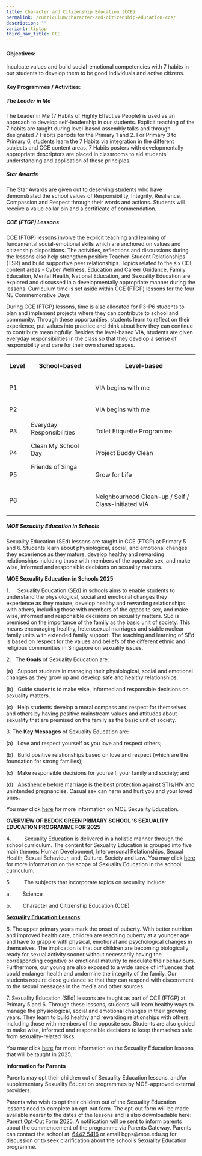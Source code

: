 ```yaml
---
title: Character and Citizenship Education (CCE)
permalink: /curriculum/character-and-citizenship-education-cce/
description: ""
variant: tiptap
third_nav_title: CCE
---
```

<h4>Objectives:</h4>
<p>Inculcate values and build social-emotional competencies with 7 habits
in our students to develop them to be good individuals and active citizens.</p>
<h4>Key Programmes / Activities:</h4>
<h5>The Leader in Me</h5>
<p>The Leader in Me (7 Habits of Highly Effective People) is used as an approach
to develop self-leadership in our students. Explicit teaching of the 7
habits are taught during level-based assembly talks and through designated
7 Habits periods for the Primary 1 and 2. For Primary 3 to Primary 6, students
learn the 7 Habits via integration in the different subjects and CCE content
areas. 7 Habits posters with developmentally appropriate descriptors are
placed in classrooms to aid students' understanding and application of
these principles.</p>
<h5>Star Awards</h5>
<p>The Star Awards are given out to deserving students who have demonstrated
the school values of Responsibility, Integrity, Resilience, Compassion
and Respect through their words and actions. Students will receive a value
collar pin and a certificate of commendation.</p>
<h5>CCE (FTGP) Lessons</h5>
<p>CCE (FTGP) lessons involve the explicit teaching and learning of fundamental
social-emotional skills which are anchored on values and citizenship dispositions.
The activities, reflections and discussions during the lessons also help
strengthen positive Teacher-Student Relationships (TSR) and build supportive
peer relationships. Topics related to the six CCE content areas - Cyber
Wellness, Education and Career Guidance, Family Education, Mental Health,
National Education, and Sexuality Education are explored and discussed
in a developmentally appropriate manner during the lessons. Curriculum
time is set aside within CCE (FTGP) lessons for the four NE Commemorative
Days</p>
<p>During CCE (FTGP) lessons, time is also allocated for P3-P6 students to
plan and implement projects where they can contribute to school and community.
Through these opportunities, students learn to reflect on their experience,
put values into practice and think about how they can continue to contribute
meaningfully. Besides the level-based VIA, students are given everyday
responsibilities in the class so that they develop a sense of responsibility
and care for their own shared spaces.
<br>
</p>
<table style="minWidth: 75px">
<colgroup>
<col>
<col>
<col>
</colgroup>
<tbody>
<tr>
<th rowspan="1" colspan="1">
<p>Level</p>
</th>
<th rowspan="1" colspan="1">
<p>School-based</p>
</th>
<th rowspan="1" colspan="1">
<p>Level-based</p>
</th>
</tr>
<tr>
<td rowspan="1" colspan="1">
<p>P1</p>
</td>
<td rowspan="6" colspan="1">
<p>Everyday Responsibilities</p>
<p>Clean My School Day</p>
<p>Friends of Singa</p>
</td>
<td rowspan="1" colspan="1">
<p>VIA begins with me</p>
</td>
</tr>
<tr>
<td rowspan="1" colspan="1">
<p>P2</p>
</td>
<td rowspan="1" colspan="1">
<p>VIA begins with me</p>
</td>
</tr>
<tr>
<td rowspan="1" colspan="1">
<p>P3</p>
</td>
<td rowspan="1" colspan="1">
<p>Toilet Etiquette Programme</p>
</td>
</tr>
<tr>
<td rowspan="1" colspan="1">
<p>P4</p>
</td>
<td rowspan="1" colspan="1">
<p>Project Buddy Clean</p>
</td>
</tr>
<tr>
<td rowspan="1" colspan="1">
<p>P5</p>
</td>
<td rowspan="1" colspan="1">
<p>Grow for Life</p>
</td>
</tr>
<tr>
<td rowspan="1" colspan="1">
<p>P6</p>
</td>
<td rowspan="1" colspan="1">
<p>Neighbourhood Clean-up / Self / Class-initiated VIA</p>
</td>
</tr>
</tbody>
</table>
<h5>MOE Sexuality Education in Schools</h5>
<p>Sexuality Education (SEd) lessons are taught in CCE (FTGP) at Primary
5 and 6. Students learn about physiological, social, and emotional changes
they experience as they mature, develop healthy and rewarding relationships
including those with members of the opposite sex, and make wise, informed
and responsible decisions on sexuality matters.</p>
<p><strong>MOE Sexuality Education in Schools 2025</strong>
</p>
<p>1.&nbsp;&nbsp;&nbsp;&nbsp; Sexuality Education (SEd) in schools aims to
enable students to understand the physiological, social and emotional changes
they experience as they mature, develop healthy and rewarding relationships
with others, including those with members of the opposite sex, and make
wise, informed and responsible decisions on sexuality matters. SEd is premised
on the importance of the family as the basic unit of society. This means
encouraging healthy, heterosexual marriages and stable nuclear family units
with extended family support. The teaching and learning of SEd is based
on respect for the values and beliefs of the different ethnic and religious
communities in Singapore on sexuality issues.</p>
<p>2.&nbsp;&nbsp; The <strong>Goals</strong> of Sexuality Education are:</p>
<p>(a)&nbsp;&nbsp; Support students in managing their physiological, social
and emotional changes as they grow up and develop safe and healthy relationships.</p>
<p>(b)&nbsp;&nbsp; Guide students to make wise, informed and responsible
decisions on sexuality matters.</p>
<p>(c)&nbsp;&nbsp; Help students develop a moral compass and respect for
themselves and others by having positive mainstream values and attitudes
about sexuality that are premised on the family as the basic unit of society.</p>
<p>3. The <strong>Key Messages</strong> of Sexuality Education are:</p>
<p>(a)&nbsp;&nbsp; Love and respect yourself as you love and respect others;</p>
<p>(b)&nbsp;&nbsp; Build positive relationships based on love and respect
(which are the foundation for strong families);</p>
<p>(c)&nbsp;&nbsp; Make responsible decisions for yourself, your family and
society; and</p>
<p>(d)&nbsp;&nbsp; Abstinence before marriage is the best protection against
STIs/HIV and unintended pregnancies. Casual sex can harm and hurt you and
your loved ones.</p>
<p>You may click <a href="https://go.gov.sg/moe-sexuality-education" rel="noopener nofollow" target="_blank">here</a> for
more information on MOE Sexuality Education.</p>
<p><strong>OVERVIEW OF BEDOK GREEN PRIMARY SCHOOL ’S SEXUALITY EDUCATION PROGRAMME FOR 2025</strong>
</p>
<p>4.&nbsp;&nbsp;&nbsp;&nbsp;&nbsp;&nbsp;&nbsp;&nbsp; Sexuality Education
is delivered in a holistic manner through the school curriculum. The content
for Sexuality Education is grouped into five main themes: Human Development,
Interpersonal Relationships, Sexual Health, Sexual Behaviour, and, Culture,
Society and Law. You may click <a href="https://go.gov.sg/moe-sexuality-education-scope" rel="noopener nofollow" target="_blank">here</a> for more
information on the scope of Sexuality Education in the school curriculum.</p>
<p>5.&nbsp;&nbsp;&nbsp;&nbsp;&nbsp;&nbsp;&nbsp;&nbsp; The subjects that incorporate
topics on sexuality include:</p>
<p>a.&nbsp;&nbsp;&nbsp;&nbsp;&nbsp;&nbsp;&nbsp; Science</p>
<p>b.&nbsp;&nbsp;&nbsp;&nbsp;&nbsp;&nbsp;&nbsp; Character and Citizenship
Education (CCE)</p>
<p><strong><u>Sexuality Education Lessons</u></strong>:</p>
<p>6. The upper primary years mark the onset of puberty. With better nutrition
and improved health care, children are reaching puberty at a younger age
and have to grapple with physical, emotional and psychological changes
in themselves. The implication is that our children are becoming biologically
ready for sexual activity sooner without necessarily having the corresponding
cognitive or emotional maturity to modulate their behaviours. Furthermore,
our young are also exposed to a wide range of influences that could endanger
health and undermine the integrity of the family. Our students require
close guidance so that they can respond with discernment to the sexual
messages in the media and other sources.</p>
<p></p>
<p>7. Sexuality Education (SEd) lessons are taught as part of CCE (FTGP)
at Primary 5 and 6. Through these lessons, students will learn healthy
ways to manage the physiological, social and emotional changes in their
growing years. They learn to build healthy and rewarding relationships
with others, including those with members of the opposite sex. Students
are also guided to make wise, informed and responsible decisions to keep
themselves safe from sexuality-related risks.</p>
<p>You may click&nbsp;<a href="/files/2025_SEXUALITY_EDUCATION_LESSONS_IN_CCE_.pdf" rel="noopener noreferrer nofollow" target="_blank">here</a>&nbsp;for
more information on the Sexuality Education lessons that will be taught
in 2025.</p>
<p><strong>Information for Parents</strong>
</p>
<p>Parents may opt their children out of Sexuality Education lessons, and/or
supplementary Sexuality Education programmes by MOE-approved external providers.</p>
<p>Parents who wish to opt their children out of the Sexuality Education
lessons need to complete an opt-out form. The opt-out form will be made
available nearer to the dates of the lessons and is also downloadable here:&nbsp;
<a href="/files/Parent_Opt_out_form_2025.pdf" rel="noopener noreferrer nofollow" target="_blank">Parent Opt-Out Form 2025</a>. A notification will be sent to inform parents
about the commencement of the programme via Parents Gateway. Parents can
contact the school at &nbsp;<a href="mailto:6442%205416" rel="noopener noreferrer nofollow" target="_blank">6442 5416</a> or email <a rel="noopener noreferrer nofollow" target="_blank">bgps@moe.edu.sg</a> for
discussion or to seek clarification about the school’s Sexuality Education
programme.</p>